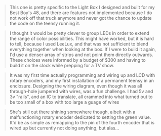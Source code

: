 >This one is pretty specific to the Light Box I designed and built for my Best Boy's 48, and there are features not implemented because I do not work off that truck anymore and never got the chance to update the code on the teensy running it.

>I thought it would be pretty clever to group LEDs in order to extend the range of color possibilities. This might have worked, but it is hard to tell, because I used LeeLux, and that was not sufficient to blend everything together when looking at the box. If I were to build it again, I'd use a denser array of strips and not point them directly outwards. These choices were informed by a budget of $300 and having to build it on the clock while prepping for a TV show.

>It was my first time actually programming and wiring up and LCD with rotary encoders, and my first installation of a permanent teensy in an enclosure. Designing the wiring diagram, even though it was all through-hole jumpered with wires, was a fun challenge. I had 5v and 3v "rails", and an IC to translate, all crammed into what turned out to be too small of a box with too large a guage of wires

>She's still out there shining somewhere though, albeit with a malfunctioning rotary encoder dedicated to setting the green value. It'd be as simple as remapping to the pin of the fourth encoder that is wired up but currently not doing anything, but alas...